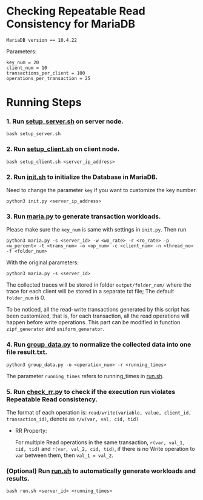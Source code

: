 # Checking Repeatable Read Consistency for MariaDB


```
MariaDB version == 10.4.22
```
Parameters:
```
key_num = 20
client_num = 10
transactions_per_client = 100
operations_per_transaction = 25
```
# Running Steps

### 1. Run [setup_server.sh](./setup_server.sh) on server node.

```
bash setup_server.sh
```
### 2. Run [setup_client.sh](./setup_client.sh) on client node.
```
bash setup_client.sh <server_ip_address>
```
### 2. Run [init.sh](./init.sh) to initialize the Database in MariaDB.

Need to change the parameter `key` if you want to customize the key number.
```
python3 init.py <server_ip_address>
```
### 3. Run [maria.py](./maria.py) to generate transaction workloads. 

Please make sure the `key_num` is same with settings in `init.py`. Then run
```
python3 maria.py -s <server_id> -w <wo_rate> -r <ro_rate> -p <w_percent> -t <trans_num> -o <op_num> -c <client_num> -n <thread_no> -f <folder_num>
```
With the original parameters:
```
python3 maria.py -s <server_id>
```
The collected traces will be stored in folder `output/folder_num/` where the trace for each client will be stored in a separate txt file; The default `folder_num` is 0.

To be noticed, all the read-write transactions generated by this script has been customized, that is, for each transaction, all the read operations will happen before write operations. This part can be modified in function `zipf_generator` and `uniform_generator`.

### 4. Run [group_data.py](./group_data.py) to normalize the collected data into one file result.txt.
```
python3 group_data.py -o <operation_num> -r <running_times>
```
The parameter `running_times` refers to running_times in [run.sh](./run.sh).

### 5. Run [check_rr.py](./check_rr.py) to check if the execution run violates Repeatable Read consistency.

The format of each operation is: `read/write(variable, value, client_id, transaction_id)`, denote as `r/w(var, val, cid, tid)`
* RR Property:

    For multiple Read operations in the same transaction, `r(var, val_1, cid, tid)` and `r(var, val_2, cid, tid)`, if there is no Write operation to `var` between them, then `val_1 = val_2`.
  
### (Optional) Run [run.sh](./run.sh) to automatically generate workloads and results.
```
bash run.sh <server_id> <running_times>
```

